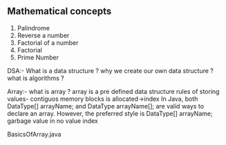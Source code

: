 ## Mathematical concepts
1. Palindrome
2. Reverse a number
3. Factorial of a number
4. Factorial
5. Prime Number


DSA:-
What is a data structure ?
why we create our own data structure ?
what is algorithms ?

Array:-
what is array ?
array is a pre defined data structure
rules of storing values- contiguos memory blocks is allocated->index
In Java, both DataType[] arrayName; and DataType arrayName[]; are valid ways to declare an array. However, the preferred style is DataType[] arrayName;
garbage value in no value index

BasicsOfArray.java


